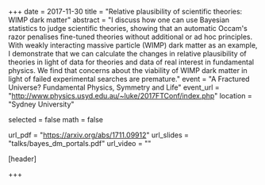 +++
date = 2017-11-30
title = "Relative plausibility of scientific theories: WIMP dark matter"
abstract = "I discuss how one can use Bayesian statistics to judge scientific theories, showing that an automatic Occam's razor penalises fine-tuned theories without additional or ad hoc principles. With weakly interacting massive particle (WIMP) dark matter as an example, I demonstrate that we can calculate the changes in relative plausibility of theories in light of data for theories and data of real interest in fundamental physics. We find that concerns about the viability of WIMP dark matter in light of failed experimental searches are premature."
event = "A Fractured Universe? Fundamental Physics, Symmetry and Life"
event_url = "http://www.physics.usyd.edu.au/~luke/2017FTConf/index.php"
location = "Sydney University"

selected = false
math = false

url_pdf = "https://arxiv.org/abs/1711.09912"
url_slides = "talks/bayes_dm_portals.pdf"
url_video = ""

[header]

+++
